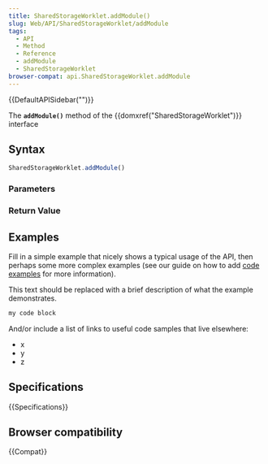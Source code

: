 ```yaml
---
title: SharedStorageWorklet.addModule()
slug: Web/API/SharedStorageWorklet/addModule
tags:
  - API
  - Method
  - Reference
  - addModule
  - SharedStorageWorklet
browser-compat: api.SharedStorageWorklet.addModule
---
```

{{DefaultAPISidebar("")}}

The **`addModule()`** method of the {{domxref("SharedStorageWorklet")}} interface 

## Syntax

```js
SharedStorageWorklet.addModule()
```

### Parameters



### Return Value



## Examples

Fill in a simple example that nicely shows a typical usage of the API, then perhaps some more complex examples (see our guide on how to add [code examples](/en-US/docs/MDN/Contribute/Structures/Code_examples) for more information).

This text should be replaced with a brief description of what the example demonstrates.

```js
my code block
```

And/or include a list of links to useful code samples that live elsewhere:

*   x
*   y
*   z

## Specifications

{{Specifications}}

## Browser compatibility

{{Compat}}

